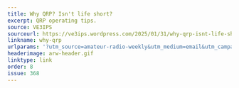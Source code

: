 ```yaml
---
title: Why QRP? Isn't life short? 
excerpt: QRP operating tips.
source: VE3IPS
sourceurl: https://ve3ips.wordpress.com/2025/01/31/why-qrp-isnt-life-short-operating-tips/
linkname: why-qrp
urlparams: '?utm_source=amateur-radio-weekly&utm_medium=email&utm_campaign=newsletter'
headerimage: arw-header.gif
linktype: link
order: 8
issue: 368
---
```


